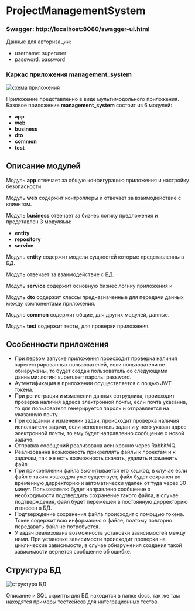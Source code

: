 # ProjectManagementSystem

### Swagger: http://localhost:8080/swagger-ui.html

Данные для авторизации:

* username: superuser
* password: password

### Каркас приложения **management_system**

![схема приложения](https://github.com/Gorchanyuk/ProjectManagementSystem/assets/94937271/1582521e-b471-4054-9669-a977bc5e02a4)

Приложение представленно в виде мультимодольного приложения. Базовое приложение **management_system** состоит из 6
модулей:

* **app**
* **web**
* **business**
* **dto**
* **common**
* **test**

## Описание модулей

Модуль **app** отвечает за общую конфигурацию приложения и настройку безопасности.

Модуль **web** содержит контроллеры и отвечает за взаимодействие с клиентом.

Модуль **business** отвечает за бизнес логику предложения и представлен 3 модулями:

* **entity**
* **repository**
* **service**

Модуль **entity** содержит модели сущностей которые представленны в БД.

Модуль отвечает за взаимодействие с БД.

Модуль **service** содержит основную бизнес логику приложения и

Модуль **dto** содержит классы предназначенные для передачи данных между компонентами приложения.

Модуль **common** содержит общие, для других модулей, данные.

Модуль **test** содержит тесты, для проверки приложения.

## Особенности приложения

* При первом запуске приложения происходит проверка наличия зарегестрированных пользователей, если пользователи не
  обнаружены,
  то будет создан пользователь со следующими данными: логин: superuser; пароль: password.
* Аутентификация в приложении осуществляется с пощью JWT токена.
* При регистрации и изменении данных сотрудника, происходит проверка наличия адреса электронной почты, если почта
  указанна,
  то для пользователя генерируется пароль и отправляется на указанную почту.
* При создании и изменении задач, происходит проверка наличия исполнителя задачи, если исполнитель задан и у него указан
  адрес электронной почты, то ему будет направленно сообщение о новой задаче.
* Отправка сообщений реализована асинхронно через RabbitMQ.
* Реализованна возможность прикреплять файлы к проектам и к задачам, так же есть возможность скачать, удалить и заменить
  файл.
* При прикреплении файла высчитывается его хэшкод, в случае если файл с таким хэшкодом уже существует, файл будет
  сохранен во временную дирректорию и автоматически удален от туда через 30 минут.
  Пользователю будет направлено сообщение о необходимости подтвердить сохранение такого файла, в случае подтверждения,
  файл будет перемещен в постоянную дирректорию и внесен в БД.
* Подтверждение сохранения файла происходит с помощью токена. Токен содержит всю информацию о файле, поэтому повторно
  передавать файл не потребуется.
* У задач реализована возможность установки зависимостей между ними. При установке зависимости происходит проверка на
  циклические зависимости, в случае обнаружения создания такой зависимости вернется сообщение об ошибке.

## Структура БД

![структура БД](https://github.com/Gorchanyuk/ProjectManagementSystem/assets/94937271/26ce303d-1812-424f-b336-a72747f68ecc)

Описание и SQL скрипты для БД находится в папке docs, так же там находятся примеры тесткейсов для интеграционных тестов.




